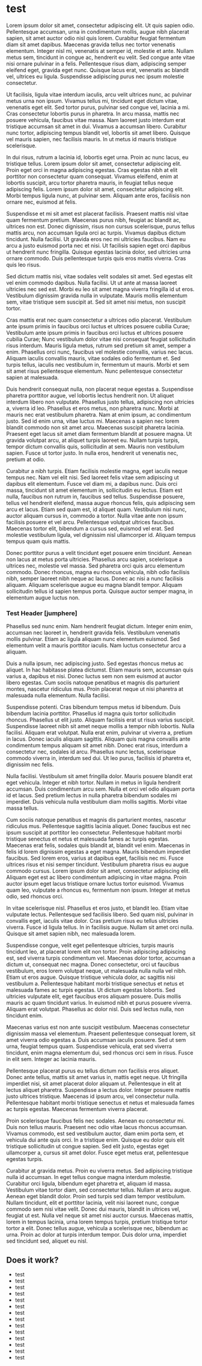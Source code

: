 test
====



Lorem ipsum dolor sit amet, consectetur adipiscing elit. Ut quis sapien odio. Pellentesque accumsan, urna in condimentum mollis, augue nibh placerat sapien, sit amet auctor odio nisl quis lorem. Curabitur feugiat fermentum diam sit amet dapibus. Maecenas gravida tellus nec tortor venenatis elementum. Integer nisl mi, venenatis at semper id, molestie et ante. Nullam metus sem, tincidunt in congue ac, hendrerit eu velit. Sed congue ante vitae nisi ornare pulvinar in a felis. Pellentesque risus diam, adipiscing semper eleifend eget, gravida eget nunc. Quisque lacus erat, venenatis ac blandit vel, ultrices eu ligula. Suspendisse adipiscing purus nec ipsum molestie consectetur.

Ut facilisis, ligula vitae interdum iaculis, arcu velit ultrices nunc, ac pulvinar metus urna non ipsum. Vivamus tellus mi, tincidunt eget dictum vitae, venenatis eget elit. Sed tortor purus, pulvinar sed congue vel, lacinia a mi. Cras consectetur lobortis purus in pharetra. In arcu massa, mattis nec posuere vehicula, faucibus vitae massa. Nam laoreet justo interdum erat tristique accumsan sit amet in dui. Vivamus a accumsan libero. Curabitur nunc tortor, adipiscing tempus blandit vel, lobortis sit amet libero. Quisque vel mauris sapien, nec facilisis mauris. In ut metus id mauris tristique scelerisque.

In dui risus, rutrum a lacinia id, lobortis eget urna. Proin ac nunc lacus, eu tristique tellus. Lorem ipsum dolor sit amet, consectetur adipiscing elit. Proin eget orci in magna adipiscing egestas. Cras egestas nibh at elit porttitor non consectetur quam consequat. Vivamus eleifend, enim at lobortis suscipit, arcu tortor pharetra mauris, in feugiat tellus neque adipiscing felis. Lorem ipsum dolor sit amet, consectetur adipiscing elit. Morbi tempus ligula nunc, at pulvinar sem. Aliquam ante eros, facilisis non ornare nec, euismod at felis.

Suspendisse et mi sit amet est placerat facilisis. Praesent mattis nisl vitae quam fermentum pretium. Maecenas purus nibh, feugiat ac blandit ac, ultrices non est. Donec dignissim, risus non cursus scelerisque, purus tellus mattis arcu, non accumsan ligula orci ac turpis. Vivamus dapibus dictum tincidunt. Nulla facilisi. Ut gravida eros nec mi ultricies faucibus. Nam eu arcu a justo euismod porta nec et nisi. Ut facilisis sapien eget orci dapibus ut hendrerit nunc fringilla. Quisque egestas lacinia dolor, sed ultricies urna ornare commodo. Duis pellentesque turpis quis eros mattis viverra. Cras quis leo risus.

Sed dictum mattis nisi, vitae sodales velit sodales sit amet. Sed egestas elit vel enim commodo dapibus. Nulla facilisi. Ut ut ante at massa laoreet ultricies nec sed est. Morbi eu leo sit amet magna viverra fringilla id ut eros. Vestibulum dignissim gravida nulla in vulputate. Mauris mollis elementum sem, vitae tristique sem suscipit at. Sed sit amet nisi metus, non suscipit tortor.

Cras mattis erat nec quam consectetur a ultrices odio placerat. Vestibulum ante ipsum primis in faucibus orci luctus et ultrices posuere cubilia Curae; Vestibulum ante ipsum primis in faucibus orci luctus et ultrices posuere cubilia Curae; Nunc vestibulum dolor vitae nisi consequat feugiat sollicitudin risus interdum. Mauris ligula metus, rutrum sed pretium sit amet, semper a enim. Phasellus orci nunc, faucibus vel molestie convallis, varius nec lacus. Aliquam iaculis convallis mauris, vitae sodales odio fermentum et. Sed turpis tellus, iaculis nec vestibulum in, fermentum ut mauris. Morbi et sem sit amet risus pellentesque elementum. Nunc pellentesque consectetur sapien at malesuada.

Duis hendrerit consequat nulla, non placerat neque egestas a. Suspendisse pharetra porttitor augue, vel lobortis lectus hendrerit non. Ut aliquet interdum libero non vulputate. Phasellus justo tellus, adipiscing non ultricies a, viverra id leo. Phasellus et eros metus, non pharetra nunc. Morbi at mauris nec erat vestibulum pharetra. Nam at enim ipsum, ac condimentum justo. Sed id enim urna, vitae luctus mi. Maecenas a sapien nec lorem blandit commodo non sit amet arcu. Maecenas suscipit pharetra lacinia. Praesent eget lacus sit amet diam fermentum blandit at posuere magna. Ut gravida volutpat arcu, at aliquet turpis laoreet eu. Nullam turpis turpis, tempor dictum convallis quis, sollicitudin at sem. Mauris non vestibulum sapien. Fusce ut tortor justo. In nulla eros, hendrerit ut venenatis nec, pretium at odio.

Curabitur a nibh turpis. Etiam facilisis molestie magna, eget iaculis neque tempus nec. Nam vel elit nisi. Sed laoreet felis vitae sem adipiscing ut dapibus elit elementum. Fusce vel diam mi, a dapibus nunc. Duis orci massa, tincidunt sit amet elementum in, sollicitudin eu lectus. Etiam est nulla, faucibus non rutrum in, faucibus sed tellus. Suspendisse posuere, tellus vel hendrerit eleifend, massa augue rhoncus felis, quis adipiscing sem arcu et lacus. Etiam sed quam est, id aliquet quam. Vestibulum nisi nunc, auctor aliquam cursus in, commodo a tortor. Nulla vitae ante non ipsum facilisis posuere et vel arcu. Pellentesque volutpat ultrices faucibus. Maecenas tortor elit, bibendum a cursus sed, euismod vel erat. Sed molestie vestibulum ligula, vel dignissim nisl ullamcorper id. Aliquam tempus tempus quam quis mattis.

Donec porttitor purus a velit tincidunt eget posuere enim tincidunt. Aenean non lacus at metus porta ultricies. Phasellus arcu sapien, scelerisque a ultrices nec, molestie vel massa. Sed pharetra orci quis arcu elementum commodo. Donec rhoncus, magna eu rhoncus vehicula, nibh odio facilisis nibh, semper laoreet nibh neque ac lacus. Donec ac nisi a nunc facilisis aliquam. Aliquam scelerisque augue eu magna blandit tempor. Aliquam sollicitudin tellus id sapien tempus porta. Quisque auctor semper magna, in elementum augue luctus non.




### Test Header [jumphere] ###


Phasellus sed nunc enim. Nam hendrerit feugiat dictum. Integer enim enim, accumsan nec laoreet in, hendrerit gravida felis. Vestibulum venenatis mollis pulvinar. Etiam ac ligula aliquam nunc elementum euismod. Sed elementum velit a mauris porttitor iaculis. Nam luctus consectetur arcu a aliquam.

Duis a nulla ipsum, nec adipiscing justo. Sed egestas rhoncus metus ac aliquet. In hac habitasse platea dictumst. Etiam mauris sem, accumsan quis varius a, dapibus et nisi. Donec luctus sem non sem euismod at auctor libero egestas. Cum sociis natoque penatibus et magnis dis parturient montes, nascetur ridiculus mus. Proin placerat neque ut nisi pharetra at malesuada nulla elementum. Nulla facilisi.

Suspendisse potenti. Cras bibendum tempus metus id bibendum. Duis bibendum lacinia porttitor. Phasellus id magna quis tortor sollicitudin rhoncus. Phasellus ut elit justo. Aliquam facilisis erat ut risus varius suscipit. Suspendisse laoreet nibh sit amet neque mollis a tempor nibh lobortis. Nulla facilisi. Aliquam erat volutpat. Nulla erat enim, pulvinar ut viverra a, pretium in lacus. Donec iaculis aliquam sagittis. Aliquam quis magna convallis ante condimentum tempus aliquam sit amet nibh. Donec erat risus, interdum a consectetur nec, sodales id arcu. Phasellus nunc lectus, scelerisque commodo viverra in, interdum sed dui. Ut leo purus, facilisis id pharetra et, dignissim nec felis.

Nulla facilisi. Vestibulum sit amet fringilla dolor. Mauris posuere blandit erat eget vehicula. Integer et nibh tortor. Nullam in metus in ligula hendrerit accumsan. Duis condimentum arcu sem. Nulla et orci vel odio aliquam porta id et lacus. Sed pretium lectus in nulla pharetra bibendum sodales mi imperdiet. Duis vehicula nulla vestibulum diam mollis sagittis. Morbi vitae massa tellus.

Cum sociis natoque penatibus et magnis dis parturient montes, nascetur ridiculus mus. Pellentesque sagittis lacinia aliquet. Donec faucibus est nec ipsum suscipit at porttitor leo consectetur. Pellentesque habitant morbi tristique senectus et netus et malesuada fames ac turpis egestas. Maecenas erat felis, sodales quis blandit at, blandit vel enim. Maecenas in felis id lorem dignissim egestas a eget magna. Mauris bibendum imperdiet faucibus. Sed lorem eros, varius at dapibus eget, facilisis nec mi. Fusce ultrices risus et nisi semper tincidunt. Vestibulum pharetra risus eu augue commodo cursus. Lorem ipsum dolor sit amet, consectetur adipiscing elit. Aliquam eget est ac libero condimentum adipiscing in vitae magna. Proin auctor ipsum eget lacus tristique ornare luctus tortor euismod. Vivamus quam leo, vulputate a rhoncus eu, fermentum non ipsum. Integer at metus odio, sed rhoncus orci.

In vitae scelerisque nisl. Phasellus et eros justo, et blandit leo. Etiam vitae vulputate lectus. Pellentesque sed facilisis libero. Sed quam nisl, pulvinar in convallis eget, iaculis vitae dolor. Cras pretium risus eu tellus ultricies viverra. Fusce id ligula tellus. In in facilisis augue. Nullam sit amet orci nulla. Quisque sit amet sapien nibh, nec malesuada lorem.

Suspendisse congue, velit eget pellentesque ultricies, turpis mauris tincidunt leo, at placerat lorem elit non tortor. Proin adipiscing adipiscing est, sed viverra turpis condimentum vel. Maecenas dolor tortor, accumsan a dictum ut, consequat nec magna. Donec consectetur, orci ut faucibus vestibulum, eros lorem volutpat neque, ut malesuada nulla nulla vel nibh. Etiam ut eros augue. Quisque tristique vehicula dolor, ac sagittis nisi vestibulum a. Pellentesque habitant morbi tristique senectus et netus et malesuada fames ac turpis egestas. Ut dictum egestas lobortis. Sed ultricies vulputate elit, eget faucibus eros aliquam posuere. Duis mollis mauris ac quam tincidunt varius. In euismod nibh et purus posuere viverra. Aliquam erat volutpat. Phasellus ac dolor nisl. Duis sed lectus nulla, non tincidunt enim.

Maecenas varius est non ante suscipit vestibulum. Maecenas consectetur dignissim massa vel elementum. Praesent pellentesque consequat lorem, sit amet viverra odio egestas a. Duis accumsan iaculis posuere. Sed ut sem urna, feugiat tempus quam. Suspendisse vehicula, erat sed viverra tincidunt, enim magna elementum dui, sed rhoncus orci sem in risus. Fusce in elit sem. Integer ac lacinia mauris.

Pellentesque placerat purus eu tellus dictum non facilisis eros aliquet. Donec ante tellus, mattis sit amet varius in, mattis eget neque. Ut fringilla imperdiet nisi, sit amet placerat dolor aliquam ut. Pellentesque in elit at lectus aliquet pharetra. Suspendisse a lectus dolor. Integer posuere mattis justo ultrices tristique. Maecenas id ipsum arcu, vel consectetur nulla. Pellentesque habitant morbi tristique senectus et netus et malesuada fames ac turpis egestas. Maecenas fermentum viverra placerat.

Proin scelerisque faucibus felis nec sodales. Aenean eu consectetur mi. Duis non tellus mauris. Praesent nec odio vitae lacus rhoncus accumsan. Vivamus commodo, est sed vestibulum auctor, diam enim porta sem, et vehicula dui ante quis orci. In a tristique enim. Quisque eu dolor quis elit tristique sollicitudin ut congue sapien. Sed elit justo, egestas eget ullamcorper a, cursus sit amet dolor. Fusce eget metus erat, pellentesque egestas turpis.

Curabitur at gravida metus. Proin eu viverra metus. Sed adipiscing tristique nulla id accumsan. In eget tellus congue magna interdum molestie. Curabitur orci ligula, bibendum eget pharetra et, aliquam id massa. Vestibulum vitae tortor diam, sed consectetur tellus. Nullam at arcu augue. Aenean eget blandit dolor. Proin sed turpis sed diam tempor vestibulum. Nullam tincidunt, elit et porttitor lacinia, velit nisi laoreet nunc, congue commodo sem nisi vitae velit. Donec dui mauris, blandit in ultrices vel, feugiat ut est. Nulla vel neque sit amet nisi auctor cursus. Maecenas mattis, lorem in tempus lacinia, urna lorem tempus turpis, pretium tristique tortor tortor a elit. Donec tellus augue, vehicula a scelerisque nec, bibendum ac urna. Proin ac dolor at turpis interdum tempor. Duis dolor urna, imperdiet sed tincidunt sed, aliquet eu nisl.


## Does it work?
* test
* test
* test
* test
* test
* test
* test
* test
* test
* test
* test
* test
* test
* test

